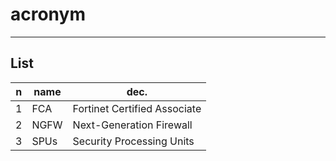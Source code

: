 # acronym

---

## List
|n|name|dec.|
|-|----|----|
|1|FCA|Fortinet Certified Associate|
|2|NGFW|Next-Generation Firewall|
|3|SPUs|Security Processing Units|
